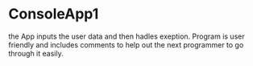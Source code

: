 # ConsoleApp1
the App inputs the user data and then hadles exeption. Program is user friendly and includes comments to help out the next programmer to go through it easily.
